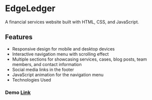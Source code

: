 # EdgeLedger
A financial services website built with HTML, CSS, and JavaScript.

## Features
- Responsive design for mobile and desktop devices
- Interactive navigation menu with scrolling effect
- Multiple sections for showcasing services, cases, blog posts, team members, and contact information
- Social media links in the footer
- JavaScript animation for the navigation menu
- Technologies Used
  
### Demo [Link]()
  
